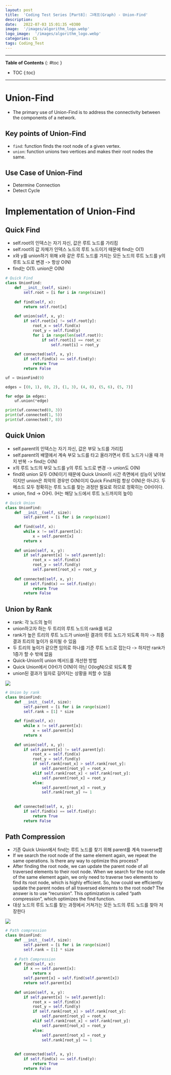 ```yaml
---
layout: post
title:  'Coding Test Series [Part8]: 그래프(Graph) - Union-Find'
description: 
date:   2022-07-03 15:01:35 +0300
image:  '/images/algorithm_logo.webp'
logo_image:  '/images/algorithm_logo.webp'
categories: CS
tags: Coding_Test
---
```

---

**Table of Contents**
{: #toc }
*  TOC
{:toc}

---

# Union-Find
- The primary use of Union-Find is to address the connectivity between the components of a network. 

## Key points of Union-Find

- `find`: function finds the root node of a given vertex. 
- `union`: function unions two vertices and makes their root nodes the same. 

## Use Case of Union-Find

- Determine Connection
- Detect Cycle

# Implementation of Union-Find

## Quick Find

- self.root의 인덱스는 자기 자신, 값은 루트 노드를 가리킴
- self.root의 값 자체가 인덱스 노드의 루트 노드이기 때문에 find는 O(1)
- x와 y를 union하기 위해 x와 같은 루트 노드를 가지는 모든 노드의 루트 노드를 y의 루트 노드로 변경 -> 항상 O(N)
- find는 O(1). union은 O(N)

```python
# Quick Find
class UnionFind:
    def __init__(self, size):
        self.root = [i for i in range(size)]
    
    def find(self, x):
        return self.root[x]
    
    def union(self, x, y):
        if self.root[x] != self.root[y]:
            root_x = self.find(x)
            root_y = self.find(y)
            for i in range(len(self.root)):
                if self.root[i] == root_x:
                    self.root[i] = root_y
    
    def connected(self, x, y):
        if self.find(x) == self.find(y):
            return True
        return False

uf = UnionFind(9)

edges = [(0, 1), (0, 2), (1, 3), (4, 8), (5, 6), (5, 7)]

for edge in edges:
    uf.union(*edge)

print(uf.connected(0, 3))
print(uf.connected(1, 5))
print(uf.connected(7, 8))
```


## Quick Union

- self.parent의 인덱스는 자기 자신, 값은 부모 노드를 가리킴
- self.parent의 배열에서 계속 부모 노드를 타고 올라가면서 루트 노드가 나올 때 까지 반복 -> find는 O(N)
- x의 루트 노드의 부모 노드를 y의 루트 노드로 변경 -> union도 O(N)
- find와 union 모두 O(N)이기 때문에 Quick Union이 시간 측면에서 성능이 낮아보이지만 union은 최악의 경우만 O(N)이지 Quick Find처럼 항상 O(N)은 아니다. 두 메소드 모두 정확히는 루트 노드를 찾는 과정만 필요로 하므로 정확히는 O(H)이다.
- union, find -> O(H). (H는 해당 노드에서 루트 노드까지의 높이)

```python
# Quick Union
class UnionFind:
    def __init__(self, size):
        self.parent = [i for i in range(size)]
    
    def find(self, x):
        while x != self.parent[x]:
            x = self.parent[x]
        return x
    
    def union(self, x, y):
        if self.parent[x] != self.parent[y]:
            root_x = self.find(x)
            root_y = self.find(y)
            self.parent[root_x] = root_y
    
    def connected(self, x, y):
        if self.find(x) == self.find(y):
            return True
        return False
```

## Union by Rank

- rank: 각 노드의 높이
- union하고자 하는 두 트리의 루트 노드의 rank를 비교
- rank가 높은 트리의 루트 노드가 union된 결과의 루트 노드가 되도록 하자 -> 최종 결과 트리의 높이가 유지될 수 있음
- 두 트리의 높이가 같으면 임의로 하나를 기준 루트 노드로 잡는다 -> 하지만 rank가 1증가 할 수 밖에 없음
- Quick-Union의 union 메서드를 개선한 방법
- Quick Union에서 O(H)가 O(N)이 아닌 O(logN)으로 되도록 함
- union된 결과가 일자로 길어지는 상황을 피할 수 있음


![](/images/union_rank_1.png)

```python
# Union by rank
class UnionFind:
    def __init__(self, size):
        self.parent = [i for i in range(size)]
        self.rank = [1] * size
    
    def find(self, x):
        while x != self.parent[x]:
            x = self.parent[x]
        return x
    
    def union(self, x, y):
        if self.parent[x] != self.parent[y]:
            root_x = self.find(x)
            root_y = self.find(y)
            if self.rank[root_x] > self.rank[root_y]:
                self.parent[root_y] = root_x
            elif self.rank[root_x] < self.rank[root_y]:
                self.parent[root_x] = root_y
            else:
                self.parent[root_x] = root_y
                self.rank[root_y] += 1
            
    
    def connected(self, x, y):
        if self.find(x) == self.find(y):
            return True
        return False
```

## Path Compression

- 기존 Quick Union에서 find는 루트 노드를 찾기 위해 parent를 계속 traverse함
- If we search the root node of the same element again, we repeat the same operations. Is there any way to optimize this process?
- After finding the root node, we can update the parent node of all traversed elements to their root node. When we search for the root node of the same element again, we only need to traverse two elements to find its root node, which is highly efficient. So, how could we efficiently update the parent nodes of all traversed elements to the root node? The answer is to use “recursion”. This optimization is called “path compression”, which optimizes the find function.
- 대상 노드의 루트 노드를 찾는 과정에서 거쳐가는 모든 노드의 루트 노드를 찾아 저장한다

![](/images/unionfind_2.png)

```python
# Path compression
class UnionFind:
    def __init__(self, size):
        self.parent = [i for i in range(size)]
        self.rank = [1] * size
    
    # Path Compression
    def find(self, x):
        if x == self.parent[x]:
            return x
        self.parent[x] = self.find(self.parent[x])
        return self.parent[x]
    
    def union(self, x, y):
        if self.parent[x] != self.parent[y]:
            root_x = self.find(x)
            root_y = self.find(y)
            if self.rank[root_x] > self.rank[root_y]:
                self.parent[root_y] = root_x
            elif self.rank[root_x] < self.rank[root_y]:
                self.parent[root_x] = root_y
            else:
                self.parent[root_x] = root_y
                self.rank[root_y] += 1
            
    
    def connected(self, x, y):
        if self.find(x) == self.find(y):
            return True
        return False
```






